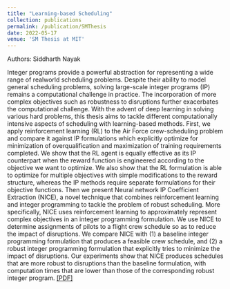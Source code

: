 ```yaml
---
title: "Learning-based Scheduling"
collection: publications
permalink: /publication/SMThesis
date: 2022-05-17
venue: 'SM Thesis at MIT'
---
```

Authors: Siddharth Nayak

Integer programs provide a powerful abstraction for representing a wide range of realworld scheduling problems. Despite their ability to model general scheduling problems, solving large-scale integer programs (IP) remains a computational challenge in practice. The incorporation of more complex objectives such as robustness to disruptions further exacerbates the computational challenge. With the advent of deep learning in solving various hard problems, this thesis aims to tackle different computationally intensive aspects of scheduling with learning-based methods. First, we apply reinforcement learning (RL) to the Air Force crew-scheduling problem and compare it against IP formulations which explicitly optimize for minimization of overqualification and maximization of training requirements completed. We show that the RL agent is equally effective as its IP counterpart when the reward function is engineered according to the objective we want to optimize. We also show that the RL formulation is able to optimize for multiple objectives with simple modifications to the reward structure, whereas the IP methods require separate formulations for their objective functions. Then we present Neural network IP Coefficient Extraction (NICE), a novel technique that combines reinforcement learning and integer programming to tackle the problem of robust scheduling. More specifically, NICE uses reinforcement learning to approximately represent complex objectives in an integer programming formulation. We use NICE to determine assignments of pilots to a flight crew schedule so as to reduce the impact of disruptions. We compare NICE with (1) a baseline integer programming formulation that produces a feasible crew schedule, and (2) a robust integer programming formulation that explicitly tries to minimize the impact of disruptions. Our experiments show that NICE produces schedules that are more robust to disruptions than the baseline formulation, with computation times that are lower than those of the corresponding robust integer program. [[PDF]](https://dspace.mit.edu/bitstream/handle/1721.1/145097/Nayak-sidnayak-SM-AeroAstro-2022-thesis.pdf?sequence=1&isAllowed=y)

<!-- Recommended citation: Your Namesdas, You. (2010). "Paper Title Number 2." <i>Journal 1</i>. 1(2). -->

